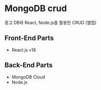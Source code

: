 # MongoDB crud

몽고 DB와 React, Node.js를 활용한 CRUD (웹앱)

## Front-End Parts
- React.js v18

## Back-End Parts
- MongoDB Cloud
- Node.js